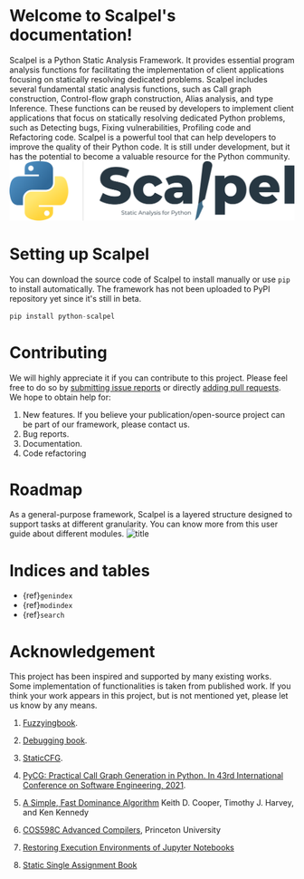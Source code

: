 
# Welcome to Scalpel's documentation!

Scalpel is a Python Static Analysis Framework. It provides essential program analysis functions for facilitating the implementation of client applications focusing on statically resolving dedicated problems. Scalpel includes several fundamental static analysis functions, such as Call graph construction, Control-flow graph construction, Alias analysis, and type Inference.
These functions can be reused by developers to implement client applications that focus on statically resolving dedicated Python problems, such as Detecting bugs, Fixing vulnerabilities, Profiling code and Refactoring code.
Scalpel is a powerful tool that can help developers to improve the quality of their Python code. It is still under development, but it has the potential to become a valuable resource for the Python community. 
<img src="https://github.com/SMAT-Lab/Scalpel/blob/main/docs/source/_static/resources/Scalpel.svg" width="550">



# Setting up Scalpel

You can download the source code of Scalpel to install manually or use `pip` to install automatically.
The framework has not been uploaded to PyPI repository yet since it's still in beta.

```python
pip install python-scalpel
```


# Contributing
We will highly appreciate it if you can contribute to this project. Please feel free to do so by [submitting issue reports](https://github.com/SMAT-Lab/Scalpel/issues) or directly [adding pull requests](https://github.com/SMAT-Lab/Scalpel/pulls). We hope to obtain help for:
1. New features. If you believe your publication/open-source project can be part of our framework, please contact us.
2. Bug reports.
3. Documentation.
4. Code refactoring

# Roadmap
As a general-purpose framework, Scalpel is a layered structure designed to support tasks at different granularity. You can know more from this user guide about different modules.
![title](https://lucid.app/publicSegments/view/079f413f-8fd5-4c4f-9ad2-1a3cad30583d/image.png)


# Indices and tables

* {ref}`genindex`
* {ref}`modindex`
* {ref}`search`


# Acknowledgement

This project has been inspired and supported by many existing works. Some implementation of functionalities is taken from published work. If you think your work appears in this project, but is not mentioned yet, please let us know by any means. 

1. [Fuzzyingbook](https://www.fuzzingbook.org/).

2. [Debugging book](https://www.debuggingbook.org/).

3. [StaticCFG](https://github.com/coetaur0/staticfg).

4. [PyCG: Practical Call Graph Generation in Python. In 43rd International Conference on Software Engineering, 2021](https://vitsalis.com/papers/pycg.pdf). 
5. [A Simple, Fast Dominance Algorithm](https://www.cs.rice.edu/~keith/EMBED/dom.pdf) Keith D. Cooper, Timothy J. Harvey, and Ken Kennedy
6. [COS598C Advanced Compilers](https://www.cs.princeton.edu/courses/archive/spr04/cos598C/lectures/02-ControlFlow.pdf), Princeton University
7. [Restoring Execution Environments of Jupyter Notebooks](https://arxiv.org/ftp/arxiv/papers/2103/2103.02959.pdf)
8. [Static Single Assignment Book](https://compilers.cs.uni-saarland.de/papers/bbhlmz13cc.pdf)

